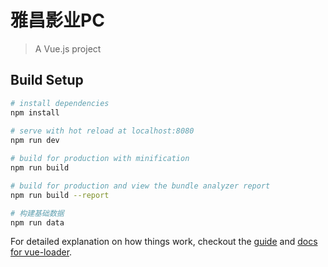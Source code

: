 # 雅昌影业PC

> A Vue.js project

## Build Setup

``` bash
# install dependencies
npm install
 
# serve with hot reload at localhost:8080
npm run dev

# build for production with minification
npm run build

# build for production and view the bundle analyzer report
npm run build --report

# 构建基础数据
npm run data
```

For detailed explanation on how things work, checkout the [guide](http://vuejs-templates.github.io/webpack/) and [docs for vue-loader](http://vuejs.github.io/vue-loader).
